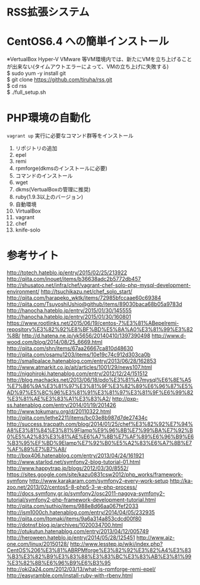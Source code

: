 # RSS拡張システム

# CentOS6.4 への簡単インストール  
※VertualBox Hyper-V VMware 等VM環境内では、新たにVMを立ち上げることが出来ない(タイムアウトエラーによって、VMの立ち上げに失敗する)  
$ sudo yum -y install git  
$ git clone https://github.com/tiruha/rss.git  
$ cd rss  
$ ./full_setup.sh  

# PHP環境の自動化  
`vagrant up` 実行に必要なコマンド群等をインストール  

1. リポジトリの追加  
  1. epel  
  2. remi  
  3. rpmforge(dkmsのインストールに必要)  
1. コマンドのインストール  
  1. wget
  2. dkms(VertualBoxの管理に推奨)  
  3. ruby(1.9.3以上のバージョン)
1. 自動環境  
  1. VirtualBox  
  2. vagrant  
  3. chef  
  4. knife-solo  

# 参考サイト  
http://totech.hateblo.jp/entry/2015/02/25/213922
http://qiita.com/inouet/items/b36638adc2b5772db457
http://shusatoo.net/infra/chef/vagrant-chef-solo-php-mysql-development-environment/
http://tsuchikazu.net/chef_solo_start/
http://qiita.com/harapeko_wktk/items/72985bfccaae60c69384
http://qiita.com/TsuyoshiUshio@github/items/89030baca68b05a9783d
http://hanocha.hateblo.jp/entry/2015/01/30/145555
http://hanocha.hateblo.jp/entry/2015/01/30/160801
https://www.rootlinks.net/2015/06/19/centos-7%E3%81%ABepelremi-repository%E3%82%92%E8%BF%BD%E5%8A%A0%E3%81%99%E3%82%8B/
http://d.hatena.ne.jp/yk5656/20140410/1397390498
http://www.d-wood.com/blog/2014/08/25_6669.html
http://qiita.com/shn/items/67aa26667ca810d48630
http://qiita.com/osamu1203/items/10e19c74c912d303ca0b
http://smallpalace.hatenablog.com/entry/2013/06/28/162853
http://www.atmarkit.co.jp/ait/articles/1001/29/news107.html
http://nigohiroki.hatenablog.com/entry/2012/12/24/151512
http://blog.machacks.net/2013/06/18/pdo%E3%81%A7mysql%E6%8E%A5%E7%B6%9A%E3%81%97%E3%81%9F%E3%82%89%E6%96%87%E5%AD%97%E5%8C%96%E3%81%91%E3%81%97%E3%81%9F%E6%99%82%E3%81%AE%E3%83%A1%E3%83%A2/
http://pxp-ss.hatenablog.com/entry/2014/01/19/201426
http://www.tokumaru.org/d/20110322.html
http://qiita.com/lethe2211/items/bc03e8b987d7de27434c
http://success.tracpath.com/blog/2014/01/25/chef%E3%82%92%E7%94%A8%E3%81%84%E3%81%9Flamp%E9%96%8B%E7%99%BA%E7%92%B0%E5%A2%83%E3%81%AE%E6%A7%8B%E7%AF%89%E6%96%B9%E6%B3%95%EF%BD%9Elamp%E7%92%B0%E5%A2%83%E6%A7%8B%E7%AF%89%E7%B7%A8/
http://box406.hatenablog.com/entry/2013/04/24/161921
http://www.starlod.net/symfony2-blog-tutorial-01.html
http://www.happytrap.jp/blogs/2012/03/30/8552/
https://sites.google.com/site/kazu0831csw2012/php_works/framework-symfony
http://www.karakaram.com/symfony2-every-work-setup
http://ka-zoo.net/2013/02/centos5-8-php5-3-w-php-process/
http://docs.symfony.gr.jp/symfony2/osc2011-nagoya-symfony2-tutorial/symfony2-php-framework-development-tutorial.html
http://qiita.com/suthio/items/988e8d66aa067fef2033
http://ism1000ch.hatenablog.com/entry/2014/04/05/232935
http://qiita.com/Itomaki/items/9a6a314a853cdcd00f80
http://dotnsf.blog.jp/archives/1020034700.html
http://otukutun.hatenablog.com/entry/2013/04/12/005749
http://heroween.hateblo.jp/entry/2014/05/28/125451
http://www.aiz-one.com/linux/20150128/
http://www.lesstep.jp/wiki/index.php?CentOS%206%E3%81%ABRPMforge%E3%82%92%E3%82%A4%E3%83%B3%E3%82%B9%E3%83%88%E3%83%BC%E3%83%AB%E3%81%99%E3%82%8B%E6%96%B9%E6%B3%95
http://oki2a24.com/2012/03/13/what-is-rpmforge-remi-epel/
http://easyramble.com/install-ruby-with-rbenv.html

